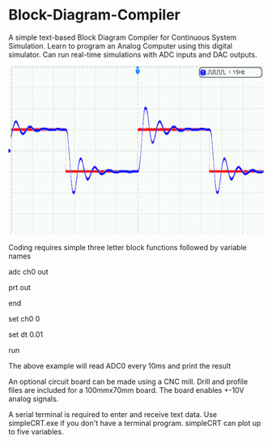 # Block-Diagram-Compiler
A simple text-based Block Diagram Compiler for Continuous System Simulation.
Learn to program an Analog Computer using this digital simulator.
Can run real-time simulations with ADC inputs and DAC outputs.

![](./NewFile5.png)

Coding requires simple three letter block functions followed by variable names

adc ch0 out

prt out

end

set ch0 0

set dt 0.01

run

The above example will read ADC0 every 10ms and print the result

An optional circuit board can be made using a CNC mill. Drill and profile
files are included for a 100mmx70mm board. The board enables
+-10V analog signals.

A serial terminal is required to enter and receive text data. 
Use simpleCRT.exe if you don't have a terminal program. 
simpleCRT can plot up to five variables.
